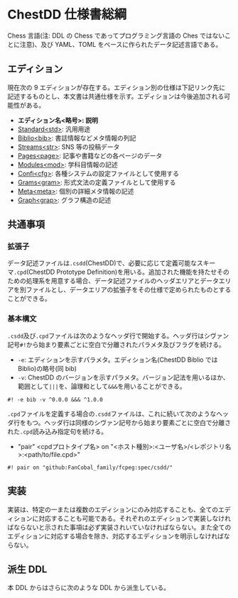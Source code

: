# ChestDD 仕様書総綱

Chess 言語(注: DDL の Chess であってプログラミング言語の Ches ではないことに注意)、及び YAML、TOML をベースに作られたデータ記述言語である。

## エディション

現在次の 9 エディションが存在する。エディション別の仕様は下記リンク先に記述するものとし、本文書は共通仕様を示す。エディションは今後追加される可能性がある。

- **エディション名\<略号>: 説明**
- [Standard\<std>](./standard.md): 汎用用途
- [Biblio\<bib>](./biblio.md): 書誌情報などメタ情報の列記
- [Streams\<str>](./streams.md): SNS 等の投稿データ
- [Pages\<page>](./pages.md): 記事や書籍などの各ページのデータ
- [Modules\<mod>](./modules.md): 学科目情報の記述
- [Confi\<cfg>](./confi.md): 各種システムの設定ファイルとして使用する
- [Grams\<gram>](./grams.md): 形式文法の定義ファイルとして使用する
- [Meta\<meta>](./meta.md): 個別の詳細メタ情報の記述
- [Graph\<grap>](./graph.md): グラフ構造の記述

## 共通事項

### 拡張子

データ記述ファイルは`.csdd`(ChestDD)で、必要に応じて定義可能なスキーマ`.cpd`(ChestDD Prototype Definition)を用いる。追加された機能を持たせそのための処理系を用意する場合、データ記述ファイルのヘッダエリアとデータエリアを別ファイルとし、データエリアの拡張子をその仕様で定められたものとすることができる。


### 基本構文

`.csdd`及び`.cpd`ファイルは次のようなヘッダ行で開始する。ヘッダ行はシヴァン記号`#!`から始まり要素ごとに空白で分離されたパラメタ及びフラグを続ける。

- `-e`: エディションを示すパラメタ。エディション名(ChestDD Biblio では Biblio)の略号(同 bib)
- `-v`: ChestDD のバージョンを示すパラメタ。バージョン記法を用いるほか、範囲として`|||`を、論理和として`&&&`を用いることができる。

```csdd
#! -e bib -v ^0.0.0 &&& ^1.0.0
```

`.cpd`ファイルを定義する場合の`.csdd`ファイルは、これに続いて次のようなヘッダ行をもつ。ヘッダ行は同様のシヴァン記号から始まり要素ごとに空白で分離された`.cpd`読み込み指定句を続ける。

- "pair" \<cpdプロトタイプ名> on "\<ホスト種別>:\<ユーザ名>/\<レポジトリ名>:\<path/to/file.cpd>"

```csdd
#! pair on "github:FanCobal_family/fcpeg:spec/csdd/"
```

## 実装

実装は、特定の一または複数のエディションにのみ対応することも、全てのエディションに対応することも可能である。それぞれのエディションで実装しなければならないと示された事項は必ず実装されいていなければならない。また全てのエディションに対応する場合を除き、対応するエディションを明示しなければならない。

## 派生 DDL

本 DDL からはさらに次のような DDL から派生している。

